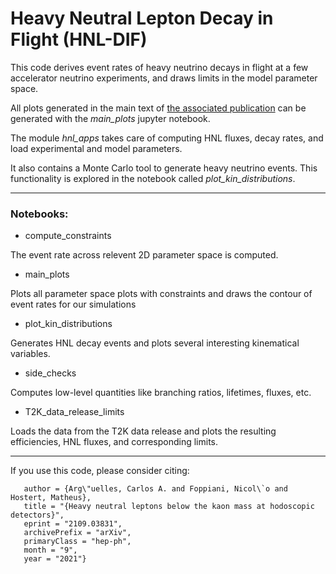 # Heavy Neutral Lepton Decay in Flight (HNL-DIF)

This code derives event rates of heavy neutrino decays in flight at a few accelerator neutrino experiments, and draws limits in the model parameter space.

All plots generated in the main text of [the associated publication](https://inspirehep.net/literature/1919114) can be generated with the *main_plots* jupyter notebook. 

The module *hnl_apps* takes care of computing HNL fluxes, decay rates, and load experimental and model parameters. 

It also contains a Monte Carlo tool to generate heavy neutrino events. This functionality is explored in the notebook called *plot_kin_distributions*.

---

### Notebooks:

* compute_constraints 

The event rate across relevent 2D parameter space is computed.

* main_plots

Plots all parameter space plots with constraints and draws the contour of event rates for our simulations

* plot_kin_distributions

Generates HNL decay events and plots several interesting kinematical variables. 

* side_checks

Computes low-level quantities like branching ratios, lifetimes, fluxes, etc.

* T2K_data_release_limits

Loads the data from the T2K data release and plots the resulting efficiencies, HNL fluxes, and corresponding limits.

--- 

If you use this code, please consider citing:

 ```@article{Arguelles:2021dqn,
    author = {Arg\"uelles, Carlos A. and Foppiani, Nicol\`o and Hostert, Matheus},
    title = "{Heavy neutral leptons below the kaon mass at hodoscopic detectors}",
    eprint = "2109.03831",
    archivePrefix = "arXiv",
    primaryClass = "hep-ph",
    month = "9",
    year = "2021"}
```
